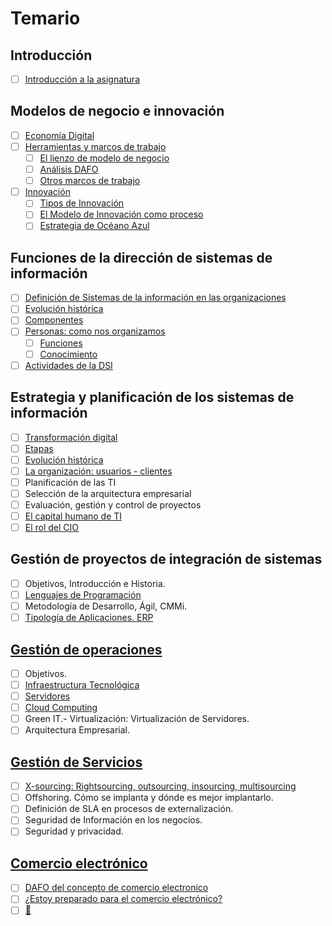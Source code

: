 # Temario

## Introducción

- [ ] [Introducción a la asignatura](00-introduccion/t00-00-00-introduccion.md)

## Modelos de negocio e innovación

- [ ] [Economía Digital](01-modelosDeNegocioInnovacion/t01-01-00-economiaDigital.md)
- [ ] [Herramientas y marcos de trabajo](01-modelosDeNegocioInnovacion/t01-02-00-herramientasMarcos.md)
  - [ ] [El lienzo de modelo de negocio](01-modelosDeNegocioInnovacion/t01-02-01-lienzoModeloNegocio.md)
  - [ ] [Análisis DAFO](01-modelosDeNegocioInnovacion/t01-02-02-analisisDAFO.md)
  - [ ] [Otros marcos de trabajo](01-modelosDeNegocioInnovacion/t01-02-03-algunosMarcos.md)
- [ ] [Innovación](01-modelosDeNegocioInnovacion/t01-03-00-innovacion.md)
  - [ ] [Tipos de Innovación](01-modelosDeNegocioInnovacion/t01-03-01-innovacionTipos.md)
  - [ ] [El Modelo de Innovación como proceso](01-modelosDeNegocioInnovacion/t01-03-02-innovacionComoProceso.md)
  - [ ] [Estrategia de Océano Azul](01-modelosDeNegocioInnovacion/t01-03-03-innovacionOceanoAzul.md)

## Funciones de la dirección de sistemas de información

- [ ] [Definición de Sistemas de la información en las organizaciones](02-acercaDeLaDSI/t02-01-00-definicion.md)
- [ ] [Evolución histórica](02-acercaDeLaDSI/t02-02-00-evolucion.md)
- [ ] [Componentes](02-acercaDeLaDSI/t02-03-00-componentes.md)
- [ ] [Personas: como nos organizamos](02-acercaDeLaDSI/t02-04-00-personas.md)
  - [ ] [Funciones](02-acercaDeLaDSI/t02-04-00-s01-funciones.md)
  - [ ] [Conocimiento](02-acercaDeLaDSI/t02-04-00-s02-conocimiento.md)
- [ ] [Actividades de la DSI](02-acercaDeLaDSI/t02-05-00-actividades.md)

## Estrategia y planificación de los sistemas de información

- [ ] [Transformación digital](03-transformacionDigital/t03-01-00-transformacionDigital.md)
- [ ] [Etapas](./03-transformacionDigital/t03-03-00-etapas.md)
- [ ] [Evolución histórica](./03-transformacionDigital/t03-05-00-evolucion.md)
- [ ] [La organización: usuarios - clientes](./03-transformacionDigital/t03-04-00-organizacion.md)
- [ ] Planificación de las TI
- [ ] Selección de la arquitectura empresarial
- [ ] Evaluación, gestión y control de proyectos
- [ ] [El capital humano de TI](03-transformacionDigital/t03-0x-00-capitalHumano.md)
- [ ] [El rol del CIO](03-transformacionDigital/t03-02-00-rolDelCIO.md)

## Gestión de proyectos de integración de sistemas

- [ ] Objetivos, Introducción e Historia.
- [ ] [Lenguajes de Programación](/temario/04-gPY/t04-0x-00-lenguajesDeProgramacion.md)
- [ ] Metodología de Desarrollo, Ágil, CMMi.
- [ ] [Tipología de Aplicaciones. ERP](04-gPY/t04-0x-00-ERPs.md)

## [Gestión de operaciones](05-gO/README.md)

- [ ] Objetivos.
- [ ] [Infraestructura Tecnológica](05-gO/t05-0x-00-infraestructuraTecnologica.md)
- [ ] [Servidores](05-gO/t05-0x-00-servidores.md)
- [ ] [Cloud Computing](05-gO/t05-0x-00-cloud.md)
- [ ] Green IT.- Virtualización: Virtualización de Servidores.
- [ ] Arquitectura Empresarial.

## [Gestión de Servicios](06-gS/t06-0x-00-gestionDeServicios.md)

- [ ] [X-sourcing: Rightsourcing, outsourcing, insourcing, multisourcing](06-gS/t06-0x-00-xSourcing.md)
- [ ] Offshoring. Cómo se implanta y dónde es mejor implantarlo.
- [ ] Definición de SLA en procesos de externalización.
- [ ] Seguridad de Información en los negocios.
- [ ] Seguridad y privacidad.

## [Comercio electrónico](07-comercioElectronico/README.md)

- [ ] [DAFO del concepto de comercio electronico](./07-comercioElectronico/comercioElectronicoDAFO.md)
- [ ] [¿Estoy preparado para el comercio electrónico?](./07-comercioElectronico/comercioElectronicoAutoevaluacion.md)
- [ ] [🤔](./07-comercioElectronico/2Think.md)
